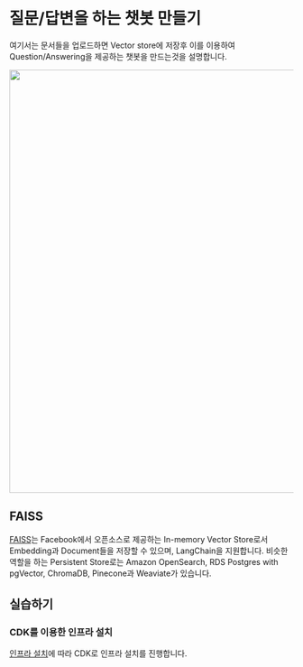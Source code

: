 # 질문/답변을 하는 챗봇 만들기 

여기서는 문서들을 업로드하면 Vector store에 저장후 이를 이용하여 Question/Answering을 제공하는 챗봇을 만드는것을 설명합니다.

<img src="https://github.com/kyopark2014/question-answering-chatbot-using-RAG-based-on-LLM/assets/52392004/95780f39-b732-4dd3-b5dc-0c32f60535ca" width="750">

## FAISS

[FAISS](https://github.com/facebookresearch/faiss)는 Facebook에서 오픈소스로 제공하는 In-memory Vector Store로서 Embedding과 Document들을 저장할 수 있으며, LangChain을 지원합니다. 비슷한 역할을 하는 Persistent Store로는 Amazon OpenSearch, RDS Postgres with pgVector, ChromaDB, Pinecone과 Weaviate가 있습니다. 


## 실습하기

### CDK를 이용한 인프라 설치
[인프라 설치](https://github.com/kyopark2014/question-answering-chatbot-using-RAG-based-on-LLM/blob/main/deployment.md)에 따라 CDK로 인프라 설치를 진행합니다.





